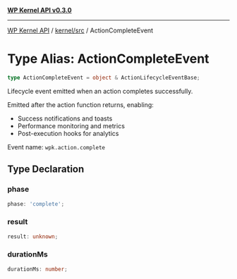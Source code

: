 [**WP Kernel API v0.3.0**](../../../README.md)

---

[WP Kernel API](../../../README.md) / [kernel/src](../README.md) / ActionCompleteEvent

# Type Alias: ActionCompleteEvent

```ts
type ActionCompleteEvent = object & ActionLifecycleEventBase;
```

Lifecycle event emitted when an action completes successfully.

Emitted after the action function returns, enabling:

- Success notifications and toasts
- Performance monitoring and metrics
- Post-execution hooks for analytics

Event name: `wpk.action.complete`

## Type Declaration

### phase

```ts
phase: 'complete';
```

### result

```ts
result: unknown;
```

### durationMs

```ts
durationMs: number;
```
